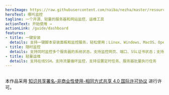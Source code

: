 ```yaml
---
heroImage: https://raw.githubusercontent.com/naiba/nezha/master/resource/static/brand.svg
heroText: 哪吒监控
tagline: 一个开源、轻量的服务器和网站监控、运维工具
actionText: 开始使用 →
actionLink: /guide/dashboard
features:
- title: 一键安装
  details: 支持一键脚本安装面板和监控服务，轻松使用；Linux、Windows、MacOS、OpenWRT等主流系统均受支持
- title: 随时监控
  details: 支持同时监控多个服务器的系统状态，支持监控网页、端口、SSL证书状态；支持故障、流量等状态报警，支持多种通知方式（Telegram、邮件、微信等）
- title: 轻量运维
  details: 支持在线SSH，支持流量循环监控，支持设置定时任务、服务器批量执行任务
---  
```

<br />本作品采用 <a rel="license" href="http://creativecommons.org/licenses/by-nc-sa/4.0/">知识共享署名-非商业性使用-相同方式共享 4.0 国际许可协议</a> 进行许可。
